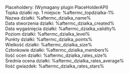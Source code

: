 Placeholdery: (Wymagany plugin PlaceHolderAPI)
<br />Topka działki np. 1 miejsce: %aftermc_topdzialka-1%
<br />Nazwa działki: %aftermc_dzialka_name%
<br />Data stworzenia działki: %aftermc_dzialka_created%
<br />Data wygaśnięcia działki: %aftermc_dzialka_validity%
<br />Poziom działki: %aftermc_dzialka_level%
<br />Punkty działki: %aftermc_dzialka_points%
<br />Wielkość działki: %aftermc_dzialka_size%
<br />Członkowie działki: %aftermc_dzialka_members%
<br />Ilość ocen działki: %aftermc_dzialka_rates_size%
<br />Średnia ocena działki: %aftermc_dzialka_rates_average%
<br />Ilość gwiazdek: %aftermc_dzialka_rates_stars%
